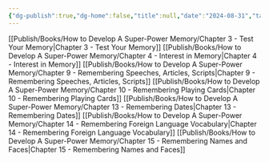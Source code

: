 ```yaml
---
{"dg-publish":true,"dg-home":false,"title":null,"date":"2024-08-31","tags":["#books","#memory","#How_to_Develop_A_Super_Power_Memory"],"Group":"Group3","permalink":"/publish/books/how-to-develop-a-super-power-memory/nhom-3-ung-dung-he-thong-ghi-nho-vao-thuc-te/","dgPassFrontmatter":true,"noteIcon":"","updated":"2025-01-30T14:26:41.168+07:00"}
---
```


[[Publish/Books/How to Develop A Super-Power Memory/Chapter 3 - Test Your Memory\|Chapter 3 - Test Your Memory]]
[[Publish/Books/How to Develop A Super-Power Memory/Chapter 4 - Interest in Memory\|Chapter 4 - Interest in Memory]]
[[Publish/Books/How to Develop A Super-Power Memory/Chapter 9 - Remembering Speeches, Articles, Scripts\|Chapter 9 - Remembering Speeches, Articles, Scripts]]
[[Publish/Books/How to Develop A Super-Power Memory/Chapter 10 - Remembering Playing Cards\|Chapter 10 - Remembering Playing Cards]]
[[Publish/Books/How to Develop A Super-Power Memory/Chapter 13 - Remembering Dates\|Chapter 13 - Remembering Dates]]
[[Publish/Books/How to Develop A Super-Power Memory/Chapter 14 - Remembering Foreign Language Vocabulary\|Chapter 14 - Remembering Foreign Language Vocabulary]]
[[Publish/Books/How to Develop A Super-Power Memory/Chapter 15 - Remembering Names and Faces\|Chapter 15 - Remembering Names and Faces]]
